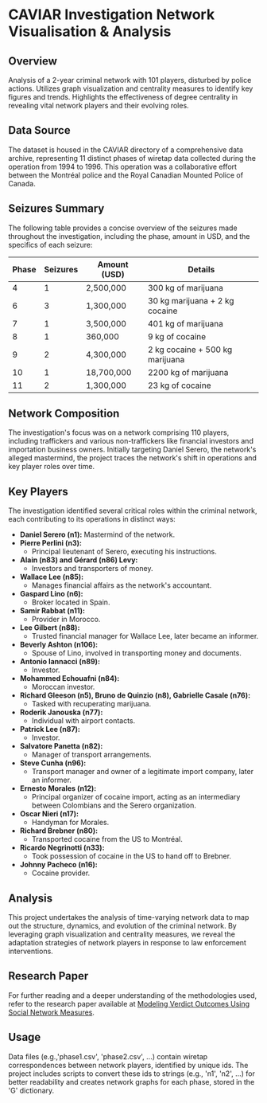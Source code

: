 # CAVIAR Investigation Network Visualisation & Analysis

## Overview
Analysis of a 2-year criminal network with 101 players, disturbed by police actions. Utilizes graph visualization and centrality measures to identify key figures and trends. Highlights the effectiveness of degree centrality in revealing vital network players and their evolving roles.

## Data Source
The dataset is housed in the CAVIAR directory of a comprehensive data archive, representing 11 distinct phases of wiretap data collected during the operation from 1994 to 1996. This operation was a collaborative effort between the Montréal police and the Royal Canadian Mounted Police of Canada.

## Seizures Summary
The following table provides a concise overview of the seizures made throughout the investigation, including the phase, amount in USD, and the specifics of each seizure:

| Phase | Seizures | Amount (USD) | Details                        |
|-------|----------|--------------|--------------------------------|
| 4     | 1        | 2,500,000    | 300 kg of marijuana            |
| 6     | 3        | 1,300,000    | 30 kg marijuana + 2 kg cocaine |
| 7     | 1        | 3,500,000    | 401 kg of marijuana            |
| 8     | 1        | 360,000      | 9 kg of cocaine                |
| 9     | 2        | 4,300,000    | 2 kg cocaine + 500 kg marijuana|
| 10    | 1        | 18,700,000   | 2200 kg of marijuana           |
| 11    | 2        | 1,300,000    | 23 kg of cocaine               |

## Network Composition
The investigation's focus was on a network comprising 110 players, including traffickers and various non-traffickers like financial investors and importation business owners. Initially targeting Daniel Serero, the network's alleged mastermind, the project traces the network's shift in operations and key player roles over time.

## Key Players

The investigation identified several critical roles within the criminal network, each contributing to its operations in distinct ways:

- **Daniel Serero (n1):** Mastermind of the network.
- **Pierre Perlini (n3):** 
  - Principal lieutenant of Serero, executing his instructions.
- **Alain (n83) and Gérard (n86) Levy:** 
  - Investors and transporters of money.
- **Wallace Lee (n85):** 
  - Manages financial affairs as the network's accountant.
- **Gaspard Lino (n6):** 
  - Broker located in Spain.
- **Samir Rabbat (n11):** 
  - Provider in Morocco.
- **Lee Gilbert (n88):** 
  - Trusted financial manager for Wallace Lee, later became an informer.
- **Beverly Ashton (n106):** 
  - Spouse of Lino, involved in transporting money and documents.
- **Antonio Iannacci (n89):** 
  - Investor.
- **Mohammed Echouafni (n84):** 
  - Moroccan investor.
- **Richard Gleeson (n5), Bruno de Quinzio (n8), Gabrielle Casale (n76):** 
  - Tasked with recuperating marijuana.
- **Roderik Janouska (n77):** 
  - Individual with airport contacts.
- **Patrick Lee (n87):** 
  - Investor.
- **Salvatore Panetta (n82):** 
  - Manager of transport arrangements.
- **Steve Cunha (n96):** 
  - Transport manager and owner of a legitimate import company, later an informer.
- **Ernesto Morales (n12):** 
  - Principal organizer of cocaine import, acting as an intermediary between Colombians and the Serero organization.
- **Oscar Nieri (n17):** 
  - Handyman for Morales.
- **Richard Brebner (n80):** 
  - Transported cocaine from the US to Montréal.
- **Ricardo Negrinotti (n33):** 
  - Took possession of cocaine in the US to hand off to Brebner.
- **Johnny Pacheco (n16):** 
  - Cocaine provider.

## Analysis
This project undertakes the analysis of time-varying network data to map out the structure, dynamics, and evolution of the criminal network. By leveraging graph visualization and centrality measures, we reveal the adaptation strategies of network players in response to law enforcement interventions.

## Research Paper

For further reading and a deeper understanding of the methodologies used, refer to the research paper available at [Modeling Verdict Outcomes Using Social Network Measures](https://www.researchgate.net/publication/292304919_Modeling_Verdict_Outcomes_Using_Social_Network_Measures_The_Watergate_and_Caviar_Network_Cases).

## Usage
Data files (e.g.,'phase1.csv', 'phase2.csv', ...) contain wiretap correspondences between network players, identified by unique ids. The project includes scripts to convert these ids to strings (e.g., 'n1', 'n2', ...) for better readability and creates network graphs for each phase, stored in the 'G' dictionary.
